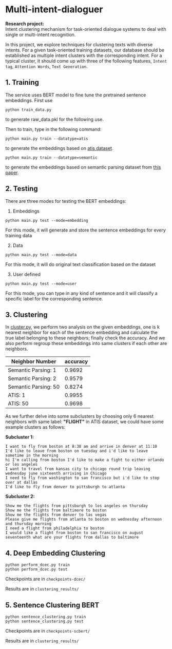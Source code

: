 # Multi-intent-dialoguer

**Research project:** <br>
Intent clustering mechanism for task-oriented dialogue systems to deal with single or multi-intent recognition.

In this project, we explore techniques for clustering texts with diverse intents. For a given task-oriented training datasets,
our database should be established as multiple intent clusters
with the corresponding intent. For a typical cluster, it should come up with three of the following features, `Intent tag`, `Attention Words`, `Text Generation`. 

## 1. Training
The service uses BERT model to fine tune the pretrained sentence embeddings. First use 
>
    python train_data.py
to generate raw_data.pkl for the following use.

Then to train, type in the following command:
>
    python main.py train --datatype=atis
to generate the embeddings based on [atis dataset](https://github.com/howl-anderson/ATIS_dataset).

>
    python main.py train --datatype=semantic
to generate the embeddings based on semantic parsing dataset from [this paper](https://arxiv.org/pdf/1810.07942.pdf).

## 2. Testing
There are three modes for testing the BERT embeddings:

1. Embeddings

>
    python main.py test --mode=embedding
For this mode, it will generate and store the sentence embeddings for every training data

2. Data

>
    python main.py test --mode=data
For this mode, it will do original text classification based on the dataset

3. User defined

>
    python main.py test --mode=user
For this mode, you can type in any kind of sentence and it will classify a specific label for the corresponding sentence.

## 3. Clustering
In [cluster.py](https://github.com/waynewu6250/Multi-intent-dialoguer/blob/master/clustering.py), we perform two analysis on the given embeddings, one is k nearest neighbor for each of the sentence embedding and calculate the true label belonging to these neighbors; finally check the accuracy. And we also perform regroup these embeddings into same clusters if each other are neighbors.


|    Neighbor Number     | accuracy |
|      ------------      | -------- | 
| Semantic Parsing: 1    |  0.9692  | 
| Semantic Parsing: 2    |  0.9579  | 
| Semantic Parsing: 50   |  0.8274  | 
| ATIS: 1                |  0.9955  |
| ATIS: 50               |  0.9698  |

As we further delve into some subclusters by choosing only 6 nearest neighbors with same label:
**"FLIGHT"** in ATIS dataset, we could have some example clusters as follows:

**Subcluster 1:**
>

    I want to fly from boston at 8:38 am and arrive in denver at 11:10
    I'd like to leave from boston on tuesday and i'd like to leave sometime in the morning
    hi I'm calling from boston I'd like to make a fight to either orlando or los angeles
    I want to travel from kansas city to chicago round trip leaving wednesday june sixteenth arriving in Chicago
    I need to fly from washington to san francisco but i'd like to stop over at dallas
    I'd like to fly from denver to pittsburgh to atlanta

**Subcluster 2:**
>
    Show me the flights from pittsburgh to los angeles on thursday
    Show me the flights from baltimore to boston
    Show me the flights from denver to las vegas
    Please give me flights from atlanta to boston on wednesday afternoon and thursday morning
    I need a flight from philadelphia to boston
    I would like a flight from boston to san francisco on august seventeenth what are your flights from dallas to baltimore

## 4. Deep Embedding Clustering
>
    python perform_dcec.py train
    python perform_dcec.py test

Checkpoints are in ``checkpoints-dcec/``

Results are in ``clustering_results/``

## 5. Sentence Clustering BERT
>
    python sentence_clustering.py train
    python sentence_clustering.py test

Checkpoints are in ``checkpoints-scbert/``

Results are in ``clustering_results/``






